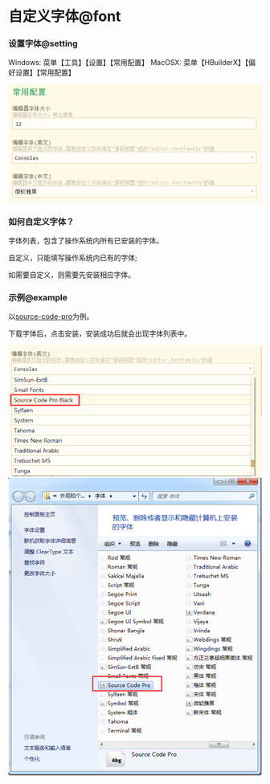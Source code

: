 # 自定义字体@font

<!--
keyword: 自定义字体,font
-->

### 设置字体@setting

Windows: 菜单【工具】【设置】【常用配置】
MacOSX: 菜单【HBuilderX】【偏好设置】【常用配置】

<img src="/static/snapshots/tutorial/settings/font_1.png" />

### 如何自定义字体？

字体列表，包含了操作系统内所有已安装的字体。 

自定义，只能填写操作系统内已有的字体; 

如需要自定义，则需要先安装相应字体。

### 示例@example

以[source-code-pro](https://github.com/adobe-fonts/source-code-pro)为例。

下载字体后，点击安装，安装成功后就会出现字体列表中。

<img src="/static/snapshots/tutorial/settings/font_2.png" />

<img src="/static/snapshots/tutorial/settings/font_3.png" />
